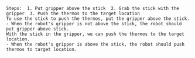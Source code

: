 
    Steps:  1. Put gripper above the stick  2. Grab the stick with the gripper  3. Push the thermos to the target location
    To use the stick to push the thermos, put the gripper above the stick.
    - When the robot's gripper is not above the stick, the robot should put gripper above stick.
    With the stick in the gripper, we can push the thermos to the target location.
    - When the robot's gripper is above the stick, the robot should push thermos to target location.
